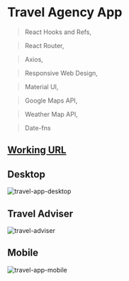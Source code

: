 # Travel Agency App

> React Hooks and Refs,

> React Router,

> Axios,

> Responsive Web Design,

> Material UI,

> Google Maps API,

> Weather Map API,

> Date-fns

## [Working URL](https://travelwithus-anna.netlify.app/)

## Desktop

![travel-app-desktop](https://user-images.githubusercontent.com/74892817/137795896-c8c6e20a-667e-4db4-ab55-fac266505f40.gif)

## Travel Adviser

![travel-adviser](https://user-images.githubusercontent.com/74892817/137797087-2eb7500c-bf08-42e6-b71f-bed9cc481818.gif)

## Mobile

![travel-app-mobile](https://user-images.githubusercontent.com/74892817/137797408-7a6dd4de-3ae0-42a7-a490-31c321c07f3d.gif)

